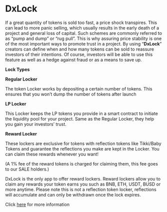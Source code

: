 # DxLock

If a great quantity of tokens is sold too fast, a price shock transpires. This can lead to more panic selling, which usually results in the early death of a project and general loss of capital. Such schemes are commonly referred to as “pump and dump” or “rug pull”. This is why assuring price stability is one of the most important ways to promote trust in a project. By using “**DxLock**” creators can define when and how many tokens can be sold to reassure investors of their intentions. Of course, investors will be able to use this feature as well as a hedge against fraud or as a means to save up.

**Lock Types**

**Regular Locker**

The token Locker works by depositing a certain number of tokens. This ensures that you won’t dump the number of tokens after launch

**LP Locker**

This Locker keeps the LP tokens you provide in a smart contract to initiate the liquidity pool for your project. Same as the Regular Locker, they help you gain your investors’ trust.

**Reward Locker**

These lockers are exclusive for tokens with reflection tokens like Tikki/Baby Tokens and guarantee the reflections you make are kept in the Locker. You can claim these rewards whenever you want!

(A 1% fee of the reward tokens is charged for claiming them, this fee goes to our SALE holders.)

DxLock is the only app to offer reward lockers. Reward lockers allow you to claim any rewards your token earns you such as BNB, ETH, USDT, BUSD or more anytime. Please note this is not a reflection token locker, reflections will accumulate and can only be withdrawn once the lock expires.

&#x20;Click [here](https://medium.com/dxsale/dxlock-update-and-claim-update-3a98e6e43d94) for more information
